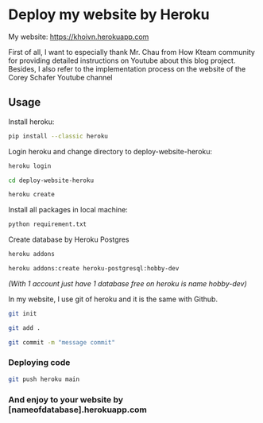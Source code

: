 ﻿# Deploy my website by Heroku
 
 My website: https://khoivn.herokuapp.com
 
 First of all, I want to especially thank Mr. Chau from How Kteam community for providing detailed instructions on Youtube about this blog project. Besides, I also refer to the implementation process on the website of the Corey Schafer Youtube channel
 
 
## Usage

Install heroku:
```bash
pip install --classic heroku
```

Login heroku and change directory to deploy-website-heroku:
```bash
heroku login

cd deploy-website-heroku

heroku create
```

Install all packages in local machine:
```bash
python requirement.txt
```

Create database by Heroku Postgres
```bash
heroku addons

heroku addons:create heroku-postgresql:hobby-dev
```
*(With 1 account just have 1 database free on heroku is name hobby-dev)*

In my website, I use git of heroku and it is the same with Github. 
```bash
git init

git add . 

git commit -m "message commit"
```

### Deploying code
```bash
git push heroku main
```

### And enjoy to your website by [nameofdatabase].herokuapp.com
